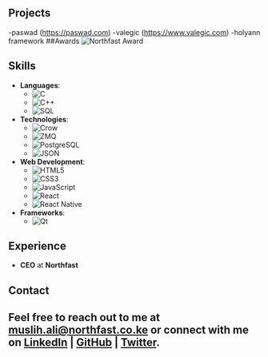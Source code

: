 ## Projects
-paswad (https://paswad.com)
-valegic (https://www.valegic.com)
-holyann framework
##Awards
![Northfast Award](https://img.shields.io/badge/Northfast-Excellence%20Award-gold?style=for-the-badge&logo=star&logoColor=white)

## Skills
- **Languages**: 
  - ![C](https://img.shields.io/badge/-C-000000?style=flat&logo=c&logoColor=white)
  - ![C++](https://img.shields.io/badge/-C%2B%2B-00599C?style=flat&logo=c%2B%2B&logoColor=white)
  - ![SQL](https://img.shields.io/badge/-SQL-003B57?style=flat&logo=sqlite&logoColor=white)
- **Technologies**:
  - ![Crow](https://img.shields.io/badge/-Crow-009639?style=flat&logo=crow&logoColor=white)
  - ![ZMQ](https://img.shields.io/badge/-ZMQ-00A86B?style=flat&logo=zeromq&logoColor=white)
  - ![PostgreSQL](https://img.shields.io/badge/-PostgreSQL-4169E1?style=flat&logo=postgresql&logoColor=white)
  - ![JSON](https://img.shields.io/badge/-JSON-000000?style=flat&logo=json&logoColor=white)
- **Web Development**:
  - ![HTML5](https://img.shields.io/badge/-HTML5-E34F26?style=flat&logo=html5&logoColor=white)
  - ![CSS3](https://img.shields.io/badge/-CSS3-1572B6?style=flat&logo=css3&logoColor=white)
  - ![JavaScript](https://img.shields.io/badge/-JavaScript-F7DF1E?style=flat&logo=javascript&logoColor=black)
  - ![React](https://img.shields.io/badge/-React-61DAFB?style=flat&logo=react&logoColor=black)
  - ![React Native](https://img.shields.io/badge/-React%20Native-61DAFB?style=flat&logo=react&logoColor=white)
- **Frameworks**:
  - ![Qt](https://img.shields.io/badge/-Qt-41CD52?style=flat&logo=qt&logoColor=white)
## Experience
- **CEO** at **Northfast**
## Contact
Feel free to reach out to me at [muslih.ali@northfast.co.ke](mailto:muslih.ali@northfast.co.ke) or connect with me on [LinkedIn](https://www.linkedin.com/in/muslihabdiker/) | [GitHub](https://github.com/muslihabdiker) | [Twitter](https://x.com/muslihabdikeral).
---
